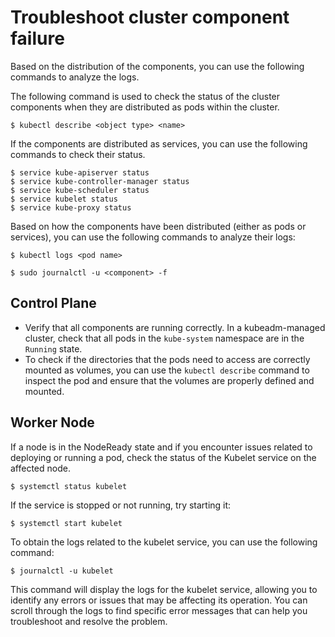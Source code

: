 # Troubleshoot cluster component failure

Based on the distribution of the components, you can use the following commands to analyze the logs.

The following command is used to check the status of the cluster components when they are distributed as pods within the cluster.

```console
$ kubectl describe <object type> <name>
```

If the components are distributed as services, you can use the following commands to check their status.

```console
$ service kube-apiserver status
$ service kube-controller-manager status
$ service kube-scheduler status
$ service kubelet status
$ service kube-proxy status
```

Based on how the components have been distributed (either as pods or services), you can use the following commands to analyze their logs:

```console
$ kubectl logs <pod name>
```

```console
$ sudo journalctl -u <component> -f
```

## Control Plane

- Verify that all components are running correctly.
  In a kubeadm-managed cluster, check that all pods in the `kube-system` namespace are in the `Running` state.
- To check if the directories that the pods need to access are correctly mounted as volumes, you can use the `kubectl describe` command to inspect the pod and ensure that the volumes are properly defined and mounted.

## Worker Node


If a node is in the NodeReady state and if you encounter issues related to deploying or running a pod, check the status of the Kubelet service on the affected node.

``` console
$ systemctl status kubelet
```

If the service is stopped or not running, try starting it:

```
$ systemctl start kubelet
```

To obtain the logs related to the kubelet service, you can use the following command:

```console
$ journalctl -u kubelet
```

This command will display the logs for the kubelet service, allowing you to identify any errors or issues that may be affecting its operation. 
You can scroll through the logs to find specific error messages that can help you troubleshoot and resolve the problem.
